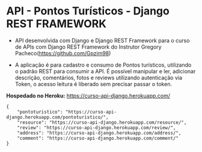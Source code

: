 # API - Pontos Turísticos - Django REST FRAMEWORK

* API desenvolvida com Django e Django REST Framework para o curso de APIs com Django REST Framework do Instrutor Gregory Pacheco(https://github.com/Gpzim98)

* A aplicação é para cadastro e consumo de Pontos turísticos, utilizando o padrão REST para consumir a API. É possível manipular e ler, adicionar descrição, comentários, fotos e reviews utilizando autenticação via Token, o acesso leitura é liberado sem precisar passar o token.

<b>Hospedado no Heroku:</b> https://curso-api-django.herokuapp.com/ 


```
{
    "pontoturistico": "https://curso-api-django.herokuapp.com/pontoturistico/",
    "resource": "https://curso-api-django.herokuapp.com/resource/",
    "review": "https://curso-api-django.herokuapp.com/review/",
    "address": "https://curso-api-django.herokuapp.com/address/",
    "comment": "https://curso-api-django.herokuapp.com/comment/"
}
```
